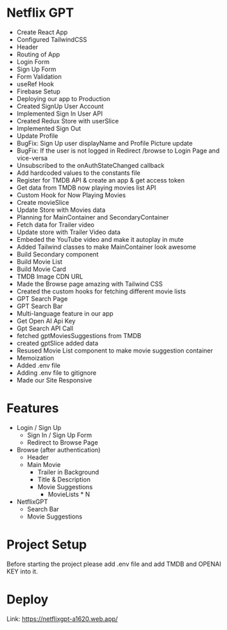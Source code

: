 # Netflix GPT

- Create React App
- Configured TailwindCSS
- Header
- Routing of App
- Login Form
- Sign Up Form
- Form Validation
- useRef Hook
- Firebase Setup
- Deploying our app to Production
- Created SignUp User Account
- Implemented Sign In User API
- Created Redux Store with userSlice
- Implemented Sign Out
- Update Profile
- BugFix: Sign Up user displayName and Profile Picture update
- BugFix: If the user is not logged in Redirect /browse to Login Page and vice-versa
- Unsubscribed to the onAuthStateChanged callback
- Add hardcoded values to the constants file
- Register for TMDB API & create an app & get access token
- Get data from TMDB now playing movies list API
- Custom Hook for Now Playing Movies
- Create movieSlice
- Update Store with Movies data
- Planning for MainContainer and SecondaryContainer
- Fetch data for Trailer video
- Update store with Trailer Video data
- Embeded the YouTube video and make it autoplay in mute
- Added Tailwind classes to make MainContainer look awesome
- Build Secondary component
- Build Movie List
- Build Movie Card
- TMDB Image CDN URL
- Made the Browse page amazing with Tailwind CSS
- Created the custom hooks for fetching different movie lists
- GPT Search Page
- GPT Search Bar
- Multi-language feature in our app
- Get Open AI Api Key
- Gpt Search API Call
- fetched gptMoviesSuggestions from TMDB
- created gptSlice added data
- Resused Movie List component to make movie suggestion container
- Memoization
- Added .env file
- Adding .env file to gitignore
- Made our Site Responsive

# Features

- Login / Sign Up
  - Sign In / Sign Up Form
  - Redirect to Browse Page
- Browse (after authentication)
  - Header
  - Main Movie
    - Trailer in Background
    - Title & Description
    - Movie Suggestions
      - MovieLists \* N
- NetflixGPT
  - Search Bar
  - Movie Suggestions

# Project Setup

Before starting the project please add .env file and add TMDB and OPENAI KEY into it.

# Deploy

Link: https://netflixgpt-a1620.web.app/
